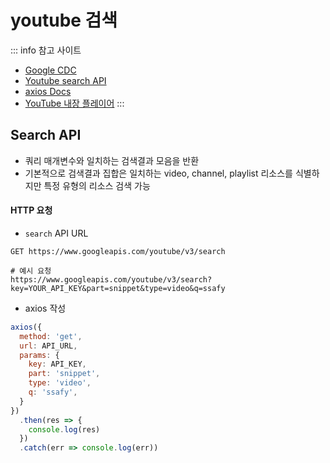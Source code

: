 # youtube 검색

::: info 참고 사이트
- [Google CDC](https://cloud.google.com/developers?hl=ko)
- [Youtube search API](https://developers.google.com/youtube/v3/docs/search/list?hl=ko)
- [axios Docs](https://axios-http.com/kr/docs/intro)
- [YouTube 내장 플레이어](https://developers.google.com/youtube/player_parameters?hl=ko)
:::


## Search API 

- 쿼리 매개변수와 일치하는 검색결과 모음을 반환
- 기본적으로 검색결과 집합은 일치하는 video, channel, playlist 리소스를 식별하지만 특정 유형의 리소스 검색 가능


#### HTTP 요청
- `search` API URL
```
GET https://www.googleapis.com/youtube/v3/search

# 예시 요청
https://www.googleapis.com/youtube/v3/search?key=YOUR_API_KEY&part=snippet&type=video&q=ssafy
```

- axios 작성
```js
axios({
  method: 'get',
  url: API_URL,
  params: {
    key: API_KEY,
    part: 'snippet',
    type: 'video',
    q: 'ssafy',
  }
})
  .then(res => {
    console.log(res)
  })
  .catch(err => console.log(err))
```
